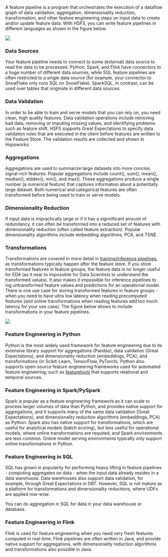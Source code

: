 A feature pipeline is a program that orchestrates the execution of a dataflow graph of data validation, aggregation, dimensionality reduction, transformation, and other feature engineering steps on input data to create and/or update feature data. With HSFS, you can write feature pipelines in different languages as shown in the figure below. 

<img src="../../../../assets/images/concepts/fs/feature-pipelines.svg">

### Data Sources
Your feature pipeline needs to connect to some (external) data source to read the data to be processed. Python, Spark, and Flink have connectors to a huge number of different data sources, while SQL feature pipelines are often restricted to a single data source (for example, your connector to SnowFlake only runs SQL on SnowFlake). SparkSQL, in contrast, can be used over tables that originate in different  data sources.

### Data Validation
In order to be able to train and serve models that you can rely on, you need clean, high quality features. Data validation operations include removing bad data, removing or imputing missing values, and identifying problems such as feature shift. HSFS supports Great Expectations to specify data validation rules that are executed in the client before features are written to the Feature Store. The validation results are collected and shown in Hopsworks.

### Aggregations

Aggregations are used to summarize large datasets into more concise, signal-rich features. Popular aggregations include count(), sum(), mean(), median(), stddev(), min(), and max(). These aggregations produce a single number (a numerical feature) that captures information about a potentially large dataset. Both numerical and categorical features are often transformed before being used to train or serve models.

### Dimensionality Reduction
If input data is impractically large or if it has a signnificant amount of redundancy, it can often be transformed into a reduced set of features with dimensionality reduction (often called feature extraction). Popular dimensionality algorithms include embedding algorithms, PCA, and TSNE.

### Transformations
Transformations are covered in more detail in [training/inference pipelines](../feature-view/training_inference_pipelines.md), as transformations typically happen after the feature store. If you store transformed features in feature groups, the feature data is no longer useful for EDA (as it near to impossible for Data Scientists to understand the transformed values). It also makes it impossible for inference pipelines to log untransformed feature values and predictions for an operational model. There is one use case for storing transformed features in feature groups - when you need to have ultra low latency when reading precomputed features (and online transformations when reading features add too much latency for your use case). The figure below shows to include transformations in your feature pipelines. 

<img src="../../../../assets/images/concepts/fs/feature-pipelines-with-transformations.svg">

### Feature Engineering in Python
Python is the most widely used framework for feature engineering due to its extensive library support for aggregations (Pandas), data validation (Great Expectations), and dimensionality reduction (embeddings, PCA), and transformations (in Scikit-Learn, TensorFlow, PyTorch). Python also supports open-source feature engineering frameworks used for automated feature engineering, such as [featuretools](https://www.featuretools.com/) that supports relational and temporal sources.


### Feature Engineering in Spark/PySpark

Spark is popular as a feature engineering framework as it can scale to process larger volumes of data than Python, and provides native support for aggregations, and it supports many of the same data validation (Great Expectations), and dimensionality reduction algorithms (embeddings, PCA) as Python. Spark also has native support for transformations, which are useful for analytical models (batch scoring), but less useful for operational models, where online transformations are required, and Spark environments are less common. Online model serving environments typically only support online transformations in Python.

### Feature Engineering in SQL

SQL has grown in popularity for performing heavy lifting in feature pipelines - computing aggregates on data - when the input data already resides in a data warehouse. Data warehouses also support data validation, for example, through Great Expectations in DBT. However, SQL is not mature as a platform for transformations and dimensionality reductions, where UDFs are applied row-wise.


You can do aggregation in SQL for data in your data warehouse or database.

### Feature Engineering in Flink

Flink is used for feature engineering when you need very fresh features computed in real-time. Flink pipelines are often written in Java, and provide native support for aggregations, with dimensionality reduction algorithms and transformations also possible in Java.

